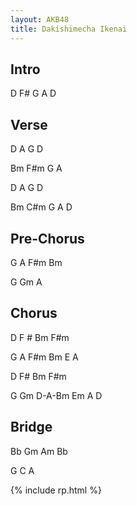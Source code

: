 ```yaml
---
layout: AKB48
title: Dakishimecha Ikenai
---
```

## Intro 
D F# G A D 

## Verse 
D A G D 

Bm F#m G A 

D A G D 

Bm C#m G A D 

## Pre-Chorus 
G A F#m Bm 

G Gm A 

## Chorus 
D F # Bm F#m 

G A F#m Bm E A 

D F# Bm F#m 

G Gm D-A-Bm Em A D 

## Bridge 
Bb Gm Am Bb 

G C A 

{% include rp.html %}
